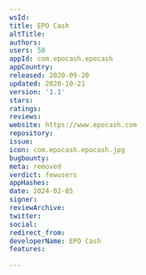 ```yaml
---
wsId: 
title: EPO Cash
altTitle: 
authors: 
users: 50
appId: com.epocash.epocash
appCountry: 
released: 2020-09-20
updated: 2020-10-21
version: '1.1'
stars: 
ratings: 
reviews: 
website: https://www.epocash.com
repository: 
issue: 
icon: com.epocash.epocash.jpg
bugbounty: 
meta: removed
verdict: fewusers
appHashes: 
date: 2024-02-05
signer: 
reviewArchive: 
twitter: 
social: 
redirect_from: 
developerName: EPO Cash
features: 

---
```


